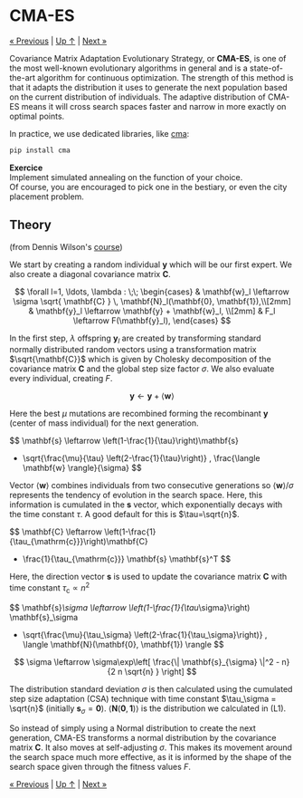 # CMA-ES

[« Previous](./genetic) \| [Up ↑](.) \| [Next »](../9_further)

Covariance Matrix Adaptation Evolutionary Strategy, or **CMA-ES**, is one of the most well-known evolutionary algorithms in general and is a state-of-the-art algorithm for continuous optimization. The strength of this method is that it adapts the distribution it uses to generate the next population based on the current distribution of individuals. The adaptive distribution of CMA-ES means it will cross search spaces faster and narrow in more exactly on optimal points.

In practice, we use dedicated libraries, like [cma](https://github.com/CMA-ES/pycma):

```python
pip install cma
```

<div class="alert alert-warning"><b>Exercice</b><br/>
Implement simulated annealing on the function of your choice.<br/>
Of course, you are encouraged to pick one in the bestiary, or even the city placement problem.
</div>

## Theory

(from Dennis Wilson's [course](https://github.com/d9w/evolution))

We start by creating a random individual $\mathbf{y}$ which will be our first expert. We also create a diagonal covariance matrix $\mathbf{C}$.

$$
\forall l=1, \ldots, \lambda : \;\;
  \begin{cases}
   & \mathbf{w}_l
          \leftarrow \sigma \sqrt{ \mathbf{C} } \,
          \mathbf{N}_l(\mathbf{0}, \mathbf{1}),\\[2mm]
   & \mathbf{y}_l \leftarrow \mathbf{y}  + \mathbf{w}_l, \\[2mm]
   & F_l \leftarrow F(\mathbf{y}_l),
  \end{cases}
$$

In the first step, $\lambda$ offspring $\mathbf{y}_l$ are created by transforming standard normally distributed random vectors using a transformation matrix $\sqrt{\mathbf{C}}$ which is given by Cholesky decomposition of the covariance matrix $\mathbf{C}$ and the global step size factor $\sigma$. We also evaluate every individual, creating $F$.

$$\mathbf{y} \leftarrow \mathbf{y} + \langle \mathbf{w} \rangle$$

Here the best $\mu$ mutations are recombined forming the recombinant $\mathbf{y}$ (center of mass individual) for the next generation.

$$
\mathbf{s} \leftarrow \left(1-\frac{1}{\tau}\right)\mathbf{s}
+ \sqrt{\frac{\mu}{\tau} \left(2-\frac{1}{\tau}\right)} \,
  \frac{\langle \mathbf{w} \rangle}{\sigma}
$$

Vector $\langle \mathbf{w} \rangle$ combines individuals from two consecutive generations so $\langle \mathbf{w} \rangle/\sigma$ represents the tendency of evolution in the search space. Here, this information is cumulated in the $\mathbf{s}$ vector, which exponentially decays with the time constant $\tau$. A good default for this is $\tau=\sqrt{n}$.

$$
\mathbf{C} \leftarrow
  \left(1-\frac{1}{\tau_{\mathrm{c}}}\right)\mathbf{C}
  + \frac{1}{\tau_{\mathrm{c}}} \mathbf{s} \mathbf{s}^T
$$

Here, the direction vector $\mathbf{s}$ is used to update the covariance matrix $\mathbf{C}$ with time constant $\tau_{\mathrm{c}} \propto n^2$

$$
\mathbf{s}_\sigma
\leftarrow \left(1-\frac{1}{\tau_\sigma}\right) \mathbf{s}_\sigma
+ \sqrt{\frac{\mu}{\tau_\sigma}
\left(2-\frac{1}{\tau_\sigma}\right)} \,
\langle \mathbf{N}(\mathbf{0}, \mathbf{1}) \rangle
$$

$$
\sigma \leftarrow \sigma\exp\left[
\frac{\| \mathbf{s}_{\sigma} \|^2 - n} {2 n \sqrt{n} } \right]
$$

The distribution standard deviation $\sigma$ is then calculated using the cumulated step size adaptation (CSA) technique with time constant $\tau_\sigma = \sqrt{n}$ (initially $\mathbf{s}_\sigma = \mathbf{0}$). $\langle \mathbf{N}(\mathbf{0}, \mathbf{1}) \rangle$ is the distribution we calculated in (L1).

So instead of simply using a Normal distribution to create the next generation, CMA-ES transforms a normal distribution by the covariance matrix $\mathbf{C}$. It also moves at self-adjusting $\sigma$. This makes its movement around the search space much more effective, as it is informed by the shape of the search space given through the fitness values $F$.

[« Previous](./genetic) \| [Up ↑](.) \| [Next »](../9_further)
